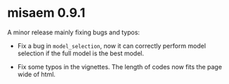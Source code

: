 # misaem 0.9.1

A minor release mainly fixing bugs and typos:

* Fix a bug in `model_selection`, now it can correctly perform model selection if the full model is the best model.

* Fix some typos in the vignettes. The length of codes now fits the page wide of html.
